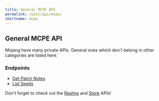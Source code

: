 ```yaml
---
title: General MCPE API
permalink: /wiki/api/mcpe/
shortname: mcpe
---
```

## General MCPE API
Mojang have many private APIs. General ones which don't belong in other categories are listed here.

### Endpoints

* [Get Patch Notes](patch-notes/)  
* [List Seeds](list-seeds/)  
  
Don't forget to check out the [Realms](../realms/) and [Store](../store/) APIs!
